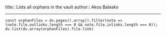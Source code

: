 
title:: Lists all orphans in the vault
author:: Akos Balasko

----
 
 ```dataviewjs
 const orphanFiles = dv.pages().array().filter(note => (note.file.outlinks.length === 0 && note.file.inlinks.length === 0));
 dv.list(dv.array(orphanFiles).file.link)
 ```
 